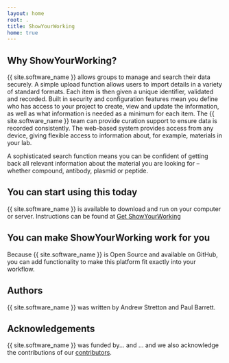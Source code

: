 ```yaml
---
layout: home
root: .
title: ShowYourWorking
home: true
---
```


## Why ShowYourWorking?

 {{ site.software_name }} allows groups to manage and search their data securely. A simple upload function allows users to import details in a variety of standard formats. Each item is then given a unique identifier, validated and recorded. Built in security and configuration features mean you define who has access to your project to create, view and update the information, as well as what information is needed as a minimum for each item. The {{ site.software_name }} team can provide curation support to ensure data is recorded consistently. The web-based system provides access from any device, giving flexible access to information about, for example, materials in your lab.

A sophisticated search function means you can be confident of getting back all relevant information about the material you are looking for – whether compound, antibody, plasmid or peptide.

## You can start using this today

{{ site.software_name }} is available to download and run on your computer or server. Instructions can be found at [Get ShowYourWorking](./download/index.html)

## You can make ShowYourWorking work for you

Because {{ site.software_name }} is Open Source and available on GitHub, you can add functionality to make this platform fit exactly into your workflow.

## Authors

{{ site.software_name }} was written by Andrew Stretton and Paul Barrett.

## Acknowledgements

{{ site.software_name }} was funded by... and ... and we also
acknowledge the contributions of our
[contributors](./project/Contributing.html#contributors).
